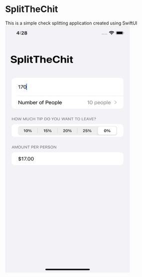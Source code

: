 # SplitTheChit
This is a simple check splitting application created using SwiftUI
<img src="https://github.com/kunwarjaspal84/SplitTheChit/blob/main/Simulator%20Screen%20Shot%20-%20iPhone%2012%20Pro%20-%202021-05-27%20at%2016.28.03.png" width="400" height="790">
